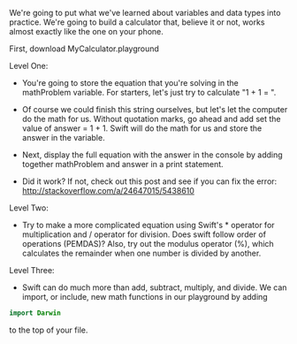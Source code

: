 We're going to put what we've learned about variables and data types into practice. We're going to build a calculator that, believe it or not, works almost exactly like the one on your phone.

First, download MyCalculator.playground

Level One:
- You're going to store the equation that you're solving in the mathProblem variable. For starters, let's just try to calculate "1 + 1 = ". 

- Of course we could finish this string ourselves, but let's let the computer do the math for us. Without quotation marks, go ahead and add set the value of answer = 1 + 1. Swift will do the math for us and store the answer in the variable.

- Next, display the full equation with the answer in the console by adding together mathProblem and answer in a print statement.

- Did it work? If not, check out this post and see if you can fix the error: 
  http://stackoverflow.com/a/24647015/5438610


Level Two:

- Try to make a more complicated equation using Swift's * operator for multiplication and / operator for division. Does swift follow order of operations (PEMDAS)? Also, try out the modulus operator (%), which calculates the remainder when one number is divided by another.


Level Three:

- Swift can do much more than add, subtract, multiply, and divide. We can import, or include, new math functions in our playground by adding
```swift
import Darwin
```
to the top of your file. 